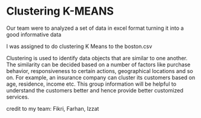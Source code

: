 # Clustering K-MEANS

Our team were to analyzed a set of data in excel format turning it into a good informative data

I was assigned to do clustering K Means to the boston.csv

Clustering is used to identify data objects that are similar to one another. The similarity can be decided based on a number of factors like purchase behavior, responsiveness to certain actions, geographical locations and so on. For example, an insurance company can cluster its customers based on age, residence, income etc. This group information will be helpful to understand the customers better and hence provide better customized services.

credit to my team: Fikri, Farhan, Izzat
